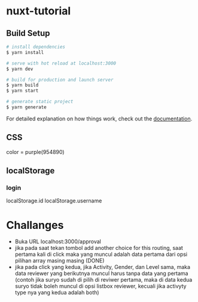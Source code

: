 # nuxt-tutorial

## Build Setup

```bash
# install dependencies
$ yarn install

# serve with hot reload at localhost:3000
$ yarn dev

# build for production and launch server
$ yarn build
$ yarn start

# generate static project
$ yarn generate
```

For detailed explanation on how things work, check out the [documentation](https://nuxtjs.org).

## CSS
color = purple(954890)

## localStorage
### login
localStorage.id
localStorage.username



# Challanges

* Buka URL localhost:3000/approval
* jika pada saat tekan tombol add another choice for this routing, saat pertama kali di click maka yang muncul adalah data pertama dari opsi pilihan array masing masing (DONE)
* jika pada click yang kedua, jika Activity, Gender, dan Level sama, maka data reviewer yang berikutnya muncul harus tanpa data yang pertama (contoh jika suryo sudah di pilih di reviwer pertama, maka di data kedua suryo tidak boleh muncul di opsi listbox reviewer, kecuali jika activyty type nya yang kedua adalah both)


